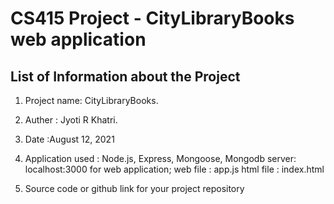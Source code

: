 # CS415 Project - CityLibraryBooks web application

## List of Information about the Project
1. Project name: CityLibraryBooks.
2. Auther : Jyoti R Khatri.
3. Date :August 12, 2021
4. Application used : Node.js, Express, Mongoose, Mongodb
    server: localhost:3000 for web application;
    web file : app.js
    html file : index.html

2. Source code or github link for your project repository

